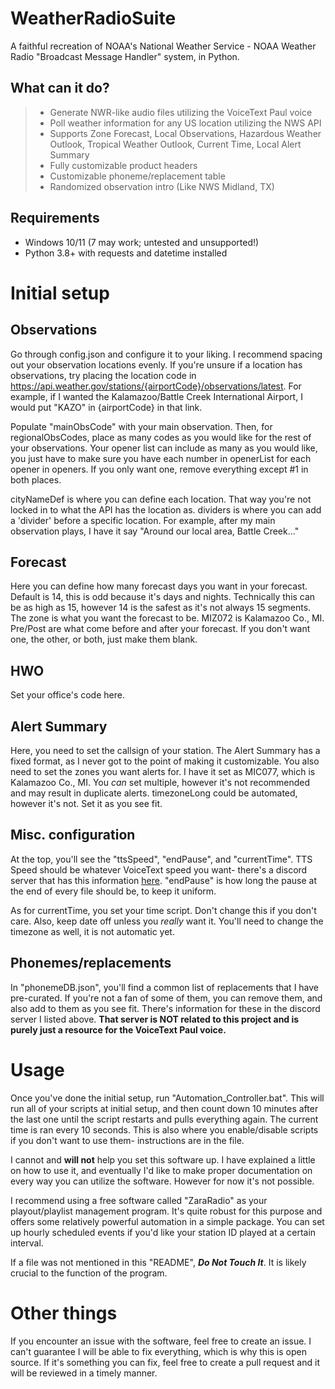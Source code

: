# WeatherRadioSuite
A faithful recreation of NOAA's National Weather Service - NOAA Weather Radio "Broadcast Message Handler" system, in Python.
## What can it do?

> - Generate NWR-like audio files utilizing the VoiceText Paul voice
> - Poll weather information for any US location utilizing the NWS API
> - Supports Zone Forecast, Local Observations, Hazardous Weather Outlook, Tropical Weather Outlook, Current Time, Local Alert Summary
> - Fully customizable product headers
> - Customizable phoneme/replacement table
> - Randomized observation intro (Like NWS Midland, TX)

## Requirements

- Windows 10/11 (7 may work; untested and unsupported!)
- Python 3.8+ with requests and datetime installed

# Initial setup

## Observations

Go through config.json and configure it to your liking. I recommend spacing out your observation locations evenly. If you're unsure if a location has observations, try placing the location code in https://api.weather.gov/stations/{airportCode}/observations/latest. For example, if I wanted the Kalamazoo/Battle Creek International Airport, I would put "KAZO" in {airportCode} in that link. 

Populate "mainObsCode" with your main observation. Then, for regionalObsCodes, place as many codes as you would like for the rest of your observations. Your  opener list can include as many as you would like, you just have to make sure you have each number in openerList for each opener in openers. If you only want one, remove everything except #1 in both places.

cityNameDef is where you can define each location. That way you're not locked in to what the API has the location as. dividers is where you can add a 'divider' before a specific location. For example, after my main observation plays, I have it say "Around our local area, Battle Creek..."

## Forecast
Here you can define how many forecast days you want in your forecast. Default is 14, this is odd because it's days and nights. Technically this can be as high as 15, however 14 is the safest as it's not always 15 segments.
The zone is what you want the forecast to be. MIZ072 is Kalamazoo Co., MI.
Pre/Post are what come before and after your forecast. If you don't want one, the other, or both, just make them blank.

## HWO
Set your office's code here.
## Alert Summary
Here, you need to set the callsign of your station. The Alert Summary has a fixed format, as I never got to the point of making it customizable.
You also need to set the zones you want alerts for. I have it set as MIC077, which is Kalamazoo Co., MI. You *can* set multiple, however it's not recommended and may result in duplicate alerts.
timezoneLong could be automated, however it's not. Set it as you see fit.

## Misc. configuration
At the top, you'll see the "ttsSpeed", "endPause", and "currentTime". TTS Speed should be whatever VoiceText speed you want- there's a discord server that has this information [here](https://discord.gg/JSJXd8pMt2). "endPause" is how long the pause at the end of every file should be, to keep it uniform. 

As for currentTime, you set your time script. Don't change this if you don't care. Also, keep date off unless you *really* want it. You'll need to change the timezone as well, it is not automatic yet.
## Phonemes/replacements
In "phonemeDB.json", you'll find a common list of replacements that I have pre-curated. If you're not a fan of some of them, you can remove them, and also add to them as you see fit. There's information for these in the discord server I listed above. **That server is NOT related to this project and is purely just a resource for the VoiceText Paul voice.**
# Usage
Once you've done the initial setup, run "Automation_Controller.bat". This will run all of your scripts at initial setup, and then count down 10 minutes after the last one until the script restarts and pulls everything again. The current time is ran every 10 seconds. This is also where you enable/disable scripts if you don't want to use them- instructions are in the file.

I cannot and **will not** help you set this software up. I have explained a little on how to use it, and eventually I'd like to make proper documentation on every way you can utilize the software. However for now it's not possible.

I recommend using a free software called "ZaraRadio" as your playout/playlist management program. It's quite robust for this purpose and offers some relatively powerful automation in a simple package. You can set up hourly scheduled events if you'd like your station ID played at a certain interval. 

If a file was not mentioned in this "README", ***Do Not Touch It***. It is likely crucial to the function of the program.
# Other things

If you encounter an issue with the software, feel free to create an issue. I can't guarantee I will be able to fix everything, which is why this is open source. If it's something you can fix, feel free to create a pull request and it will be reviewed in a timely manner.
